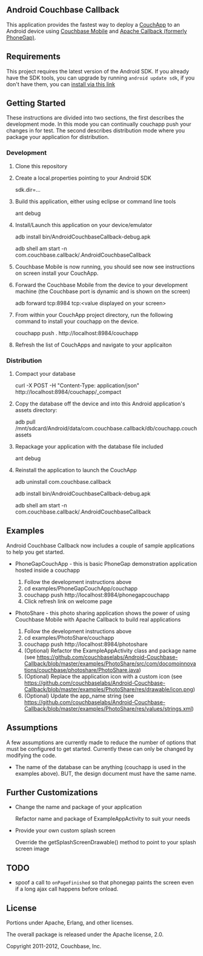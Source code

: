 ## Android Couchbase Callback

This application provides the fastest way to deploy a <a href="http://couchapp.org/">CouchApp</a> to an Android device using <a href="http://couchbase.org/">Couchbase Mobile</a> and <a href="http://incubator.apache.org/projects/callback.html">Apache Callback (formerly PhoneGap)</a>.

## Requirements

This project requires the latest version of the Android SDK. If you already have the SDK tools, you can upgrade by running `android update sdk`, if you don't have them, you can [install via this link](http://developer.android.com/sdk/installing.html)

## Getting Started

These instructions are divided into two sections, the first describes the development mode.  In this mode you can continually couchapp push your changes in for test.  The second describes distribution mode where you package your application for distribution.

### Development

1.  Clone this repository
2.  Create a local.properties pointing to your Android SDK

    sdk.dir=...

3.  Build this application, either using eclipse or command line tools

    ant debug

4.  Install/Launch this application on your device/emulator

    adb install bin/AndroidCouchbaseCallback-debug.apk

    adb shell am start -n com.couchbase.callback/.AndroidCouchbaseCallback

5.  Couchbase Mobile is now running, you should see now see instructions on screen install your CouchApp.

6.  Forward the Couchbase Mobile from the device to your development machine (the Couchbase port is dynamic and is shown on the screen)

    adb forward tcp:8984 tcp:&lt;value displayed on your screen&gt;

7.  From within your CouchApp project directory, run the following command to install your couchapp on the device.

    couchapp push . http://localhost:8984/couchapp

8.  Refresh the list of CouchApps and navigate to your applicaiton

### Distribution

1.  Compact your database

    curl -X POST -H "Content-Type: application/json"  http://localhost:8984/couchapp/_compact

2.  Copy the database off the device and into this Android application's assets directory:

    adb pull /mnt/sdcard/Android/data/com.couchbase.callback/db/couchapp.couch assets

3.  Repackage your application with the database file included

    ant debug

4.  Reinstall the application to launch the CouchApp

    adb uninstall com.couchbase.callback

    adb install bin/AndroidCouchbaseCallback-debug.apk

    adb shell am start -n com.couchbase.callback/.AndroidCouchbaseCallback

## Examples

Android Couchbase Callback now includes a couple of sample applications to help you get started.

* PhoneGapCouchApp - this is basic PhoneGap demonstration application hosted inside a couchapp
    1. Follow the development instructions above
    2. cd examples/PhoneGapCouchApp/couchapp
    3. couchapp push http://localhost:8984/phonegapcouchapp
    4. Click refresh link on welcome page

* PhotoShare - this photo sharing application shows the power of using Couchbase Mobile with Apache Callback to build real applications
    1. Follow the development instructions above
    2. cd examples/PhotoShare/couchapp
    3. couchapp push http://localhost:8984/photoshare
    4. (Optional) Refactor the ExampleAppActivity class and package name (see https://github.com/couchbaselabs/Android-Couchbase-Callback/blob/master/examples/PhotoShare/src/com/docomoinnovations/couchbase/photoshare/PhotoShare.java)
    5. (Optional) Replace the application icon with a custom icon (see https://github.com/couchbaselabs/Android-Couchbase-Callback/blob/master/examples/PhotoShare/res/drawable/icon.png)
    6. (Optional) Update the app_name string (see https://github.com/couchbaselabs/Android-Couchbase-Callback/blob/master/examples/PhotoShare/res/values/strings.xml)

## Assumptions

A few assumptions are currently made to reduce the number of options that must be configured to get started.  Currently these can only be changed by modifying the code.

-  The name of the database can be anything (couchapp is used in the examples above).  BUT, the design document must have the same name.
    
## Further Customizations

*  Change the name and package of your application

    Refactor name and package of ExampleAppActivity to suit your needs

*  Provide your own custom splash screen

    Override the getSplashScreenDrawable() method to point to your splash screen image

## TODO

* spoof a call to `onPageFinished` so that phonegap paints the screen even if a long ajax call happens before onload.

## License

Portions under Apache, Erlang, and other licenses.

The overall package is released under the Apache license, 2.0.

Copyright 2011-2012, Couchbase, Inc.
